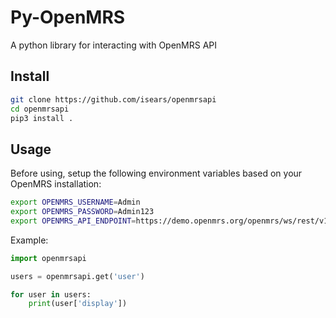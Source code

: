 # Py-OpenMRS

A python library for interacting with OpenMRS API

## Install

```bash
git clone https://github.com/isears/openmrsapi
cd openmrsapi
pip3 install .
```

## Usage

Before using, setup the following environment variables based on your OpenMRS installation:

```bash
export OPENMRS_USERNAME=Admin
export OPENMRS_PASSWORD=Admin123
export OPENMRS_API_ENDPOINT=https://demo.openmrs.org/openmrs/ws/rest/v1/
```

Example:

```python
import openmrsapi

users = openmrsapi.get('user')

for user in users:
    print(user['display'])
```